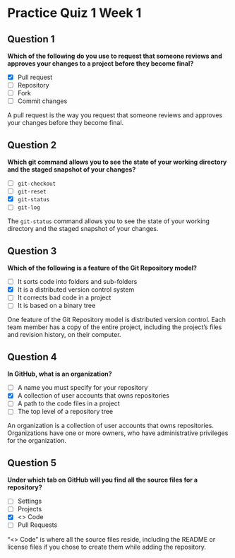 # Practice Quiz 1 Week 1

## Question 1
**Which of the following do you use to request that someone reviews and approves your changes to a project before they become final?**
- [x] Pull request
- [ ] Repository
- [ ] Fork
- [ ] Commit changes

A pull request is the way you request that someone reviews and approves your changes before they become final.

## Question 2
**Which git command allows you to see the state of your working directory and the staged snapshot of your changes?**
- [ ] `git-checkout`
- [ ] `git-reset`
- [x] `git-status`
- [ ] `git-log`

The `git-status` command allows you to see the state of your working directory and the staged snapshot of your changes.

## Question 3
**Which of the following is a feature of the Git Repository model?**
- [ ] It sorts code into folders and sub-folders
- [x] It is a distributed version control system
- [ ] It corrects bad code in a project
- [ ] It is based on a binary tree

One feature of the Git Repository model is distributed version control. Each team member has a copy of the entire project, including the project’s files and revision history, on their computer.

## Question 4
**In GitHub, what is an organization?**
- [ ] A name you must specify for your repository
- [x] A collection of user accounts that owns repositories
- [ ] A path to the code files in a project
- [ ] The top level of a repository tree

An organization is a collection of user accounts that owns repositories. Organizations have one or more owners, who have administrative privileges for the organization.

## Question 5
**Under which tab on GitHub will you find all the source files for a repository?**
- [ ] Settings
- [ ] Projects
- [x] <> Code
- [ ] Pull Requests

“<> Code” is where all the source files reside, including the README or license files if you chose to create them while adding the repository.
